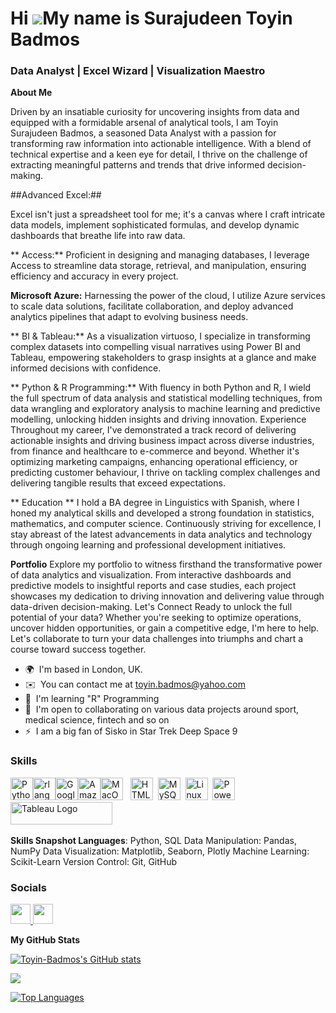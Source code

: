 Hi ![](https://user-images.githubusercontent.com/18350557/176309783-0785949b-9127-417c-8b55-ab5a4333674e.gif)My name is Surajudeen Toyin Badmos
===============================================================================================================================================



### Data Analyst | Excel Wizard | Visualization Maestro 


**About Me**

Driven by an insatiable curiosity for uncovering insights from data and equipped with a formidable arsenal of analytical tools, I am Toyin Surajudeen Badmos, a seasoned Data Analyst with a passion for transforming raw information into actionable intelligence. With a blend of technical expertise and a keen eye for detail, I thrive on the challenge of extracting meaningful patterns and trends that drive informed decision-making.  

##Advanced Excel:##

Excel isn't just a spreadsheet tool for me; it's a canvas where I craft intricate data models, implement sophisticated formulas, and develop dynamic dashboards that breathe life into raw data. 

** Access:**
Proficient in designing and managing databases, I leverage Access to streamline data storage, retrieval, and manipulation, ensuring efficiency and accuracy in every project. 

**Microsoft Azure:**
Harnessing the power of the cloud, I utilize Azure services to scale data solutions, facilitate collaboration, and deploy advanced analytics pipelines that adapt to evolving business needs. 

** BI & Tableau:**
As a visualization virtuoso, I specialize in transforming complex datasets into compelling visual narratives using Power BI and Tableau, empowering stakeholders to grasp insights at a glance and make informed decisions with confidence. 

** Python & R Programming:**
With fluency in both Python and R, I wield the full spectrum of data analysis and statistical modelling techniques, from data wrangling and exploratory analysis to machine learning and predictive modelling, unlocking hidden insights and driving innovation. Experience Throughout my career, I've demonstrated a track record of delivering actionable insights and driving business impact across diverse industries, from finance and healthcare to e-commerce and beyond. Whether it's optimizing marketing campaigns, enhancing operational efficiency, or predicting customer behaviour, I thrive on tackling complex challenges and delivering tangible results that exceed expectations. 

** Education **
I hold a BA degree in Linguistics with Spanish, where I honed my analytical skills and developed a strong foundation in statistics, mathematics, and computer science. Continuously striving for excellence, I stay abreast of the latest advancements in data analytics and technology through ongoing learning and professional development initiatives. 

 **Portfolio**
Explore my portfolio to witness firsthand the transformative power of data analytics and visualization. From interactive dashboards and predictive models to insightful reports and case studies, each project showcases my dedication to driving innovation and delivering value through data-driven decision-making. Let's Connect Ready to unlock the full potential of your data? Whether you're seeking to optimize operations, uncover hidden opportunities, or gain a competitive edge, I'm here to help. Let's collaborate to turn your data challenges into triumphs and chart a course toward success together.

* 🌍  I'm based in London, UK.
* ✉️  You can contact me at [toyin.badmos@yahoo.com](mailto:toyin.badmos@yahoo.com)
* 🧠  I'm learning "R" Programming
* 🤝  I'm open to collaborating on various data projects around sport, medical science, fintech and so on
* ⚡  I am a big fan of Sisko in Star Trek Deep Space 9

### Skills


<p align="left">
<a href="https://www.python.org/" target="_blank" rel="noreferrer"><img src="https://raw.githubusercontent.com/danielcranney/readme-generator/main/public/icons/skills/python-colored.svg" width="36" height="36" alt="Python" /></a><a href="https://www.r-project.org/" target="_blank" rel="noreferrer"><img src="https://raw.githubusercontent.com/danielcranney/readme-generator/main/public/icons/skills/rlang-colored.svg" width="36" height="36" alt="rlang" /></a><a href="https://cloud.google.com/" target="_blank" rel="noreferrer"><img src="https://raw.githubusercontent.com/danielcranney/readme-generator/main/public/icons/skills/googlecloud-colored.svg" width="36" height="36" alt="Google Cloud" /></a><a href="https://aws.amazon.com" target="_blank" rel="noreferrer"><img src="https://raw.githubusercontent.com/danielcranney/readme-generator/main/public/icons/skills/aws-colored.svg" width="36" height="36" alt="Amazon Web Services" /></a><a href="https://apple.com" target="_blank" rel="noreferrer"><img src="https://raw.githubusercontent.com/danielcranney/readme-generator/main/public/icons/skills/macos-colored.svg" width="36" height="36" alt="MacOS" /></a>
&nbsp;&nbsp;<a href="https://developer.mozilla.org/en-US/docs/Glossary/HTML5" target="_blank" rel="noreferrer"><img src="https://raw.githubusercontent.com/danielcranney/readme-generator/main/public/icons/skills/html5-colored.svg" width="36" height="36" alt="HTML5" /></a>&nbsp;&nbsp;<a href="https://www.mysql.com/" target="_blank" rel="noreferrer"><img src="https://raw.githubusercontent.com/danielcranney/readme-generator/main/public/icons/skills/mysql-colored.svg" width="36" height="36" alt="MySQL" /></a>&nbsp;&nbsp;<a href="https://www.linux.org" target="_blank" rel="noreferrer"><img src="https://raw.githubusercontent.com/danielcranney/readme-generator/main/public/icons/skills/linux-colored.svg" width="36" height="36" alt="Linux" /></a>&nbsp;&nbsp;<a href="https://app.powerbi.com/" target="_blank" rel="noreferrer"><img src="https://cdn.worldvectorlogo.com/logos/power-bi.svg" width="36" height="36" alt="PowerBI" /></a>&nbsp;&nbsp;<a href="https://tableau.com/" target="_blank" rel="noreferrer; return false;"><img src="https://raw.githubusercontent.com/gilbarbara/logos/main/logos/tableau.svg" width="163" height="36" alt="Tableau Logo" /></a>&nbsp;&nbsp;

</p>
 
**Skills Snapshot Languages**: Python, SQL Data Manipulation: Pandas, NumPy Data Visualization: Matplotlib, Seaborn, Plotly Machine Learning: Scikit-Learn Version Control: Git, GitHub
 
### Socials
 
<p align="left"> <a href="https://www.github.com/Ali06112023" target="_blank" rel="noreferrer"> <picture> <source media="(prefers-color-scheme: dark)" srcset="https://raw.githubusercontent.com/danielcranney/readme-generator/main/public/icons/socials/github-dark.svg" /> <source media="(prefers-color-scheme: light)" srcset="https://raw.githubusercontent.com/danielcranney/readme-generator/main/public/icons/socials/github.svg" /> <img src="https://raw.githubusercontent.com/danielcranney/readme-generator/main/public/icons/socials/github.svg" width="32" height="32" /> </picture>  <a href="https://www.linkedin.com/in/toyin-b-45461759" target="_blank" rel="noreferrer"> <picture> <source media="(prefers-color-scheme: dark)" srcset="https://raw.githubusercontent.com/danielcranney/readme-generator/main/public/icons/socials/linkedin-dark.svg" /> <source media="(prefers-color-scheme: light)" srcset="https://raw.githubusercontent.com/danielcranney/readme-generator/main/public/icons/socials/linkedin.svg" /> <img src="https://raw.githubusercontent.com/danielcranney/readme-generator/main/public/icons/socials/linkedin.svg" width="32" height="32" /> </picture> </a></p>


<b>My GitHub Stats</b>
 
<a href="http://www.github.com/Toyin-Badmos"><img src="https://github-readme-stats.vercel.app/api?username=Toyin-Badmos&show_icons=true&hide=&count_private=true&title_color=0891b2&text_color=ffffff&icon_color=0891b2&bg_color=1c1917&hide_border=true&show_icons=true" alt="Toyin-Badmos's GitHub stats" /></a>
 
<a href="http://www.github.com/Toyin-Badmos"><img src="https://github-readme-streak-stats.herokuapp.com/?user=Ali06112023&stroke=ffffff&background=1c1917&ring=0891b2&fire=0891b2&currStreakNum=ffffff&currStreakLabel=0891b2&sideNums=ffffff&sideLabels=ffffff&dates=ffffff&hide_border=true" /></a>
 

<a href="https://github.com/Toyin-Badmos" align="left"><img src="https://github-readme-stats.vercel.app/api/top-langs/?username=Ali06112023&langs_count=10&title_color=0891b2&text_color=ffffff&icon_color=0891b2&bg_color=1c1917&hide_border=true&locale=en&custom_title=Top%20%Languages" alt="Top Languages" /></a>
